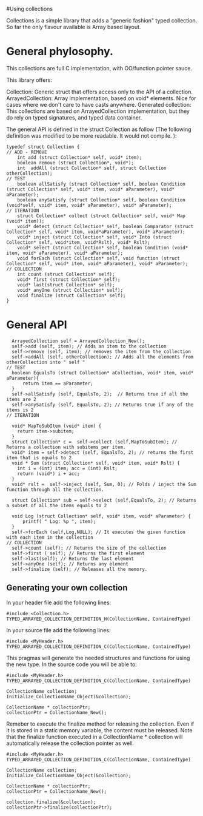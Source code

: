 
#Using collections 

Collections is a simple library that adds a "generic fashion" typed collection. So far the only flavour available is Array based layout.


# General phylosophy. 

This collections are full C implementation, with OO/function pointer sauce. 

This library offers:

Collection: Generic struct that offers access only to the API of a collection. 
ArrayedCollection: Array implementation, based on void* elements. Nice for cases where we don't care to have casts anywhere.
Generated collection: This collections are based on ArrayedCollection implementation, but they do rely on typed signatures, and typed data container.


The general API is defined in the struct Collection as follow (The following definition was modified to be more readable. It would not compile. ):
```
typedef struct Collection {
// ADD - REMOVE
	int add (struct Collection* self, void* item);
	boolean remove (struct Collection*, void*);
	int  addAll (struct Collection* self, struct Collection otherCollection);
// TEST
	boolean allSatisfy (struct Collection* self, boolean Condition (struct Collection* self, void* item, void* aParameter), void* aParameter);
	boolean anySatisfy (struct Collection* self, boolean Condition (void*self, void* item, void* aParameter), void* aParameter);
// ITERATION
	struct Collection* collect (struct Collection* self, void* Map (void* item));
	void* detect (struct Collection* self, boolean Comparator (struct Collection* self, void* item, void*aParameter), void* aParameter);
	void* inject (struct Collection* self, void* Into (struct Collection* self, void*item, void*Rslt), void* Rslt);
	void* select (struct Collection* self, boolean Condition (void* item, void* aParameter), void* aParameter);
	void forEach (struct Collection* self, void function (struct Collection* self, void* item, void* aParameter), void* aParameter);
// COLLECTION 
	int count (struct Collection* self);
	void* first (struct Collection* self);
	void* last(struct Collection* self);
	void* anyOne (struct Collection* self);
	void finalize (struct Collection* self);
}
```

# General API 

```
  ArrayedCollection self = ArrayedCollection_New();
  self->add (self, item); // Adds an item to the collection 
  self->remove (self, item); // removes the item from the collection 
  self->addAll (self, otherCollection); // Adds all the elements from otherCollection into " self " 
// TEST
  boolean EqualsTo (struct Collection* aCollection, void* item, void* aParameter){
      return item == aParameter;
  }
  self->allSatisfy (self, EqualsTo, 2);  // Returns true if all the items are 2 
  self->anySatisfy (self, EqualsTo, 2); // Returns true if any of the items is 2 
// ITERATION
  
  void* MapToSubItem (void* item) {
    return item->subitem;
  }
  struct Collection* c =  self->collect (self,MapToSubItem); // Returns a collection with subitems per item. 
  void* item = self->detect (self, EqualsTo, 2); // returns the first item that is equals to 2 
  void * Sum (struct Collection* self, void* item, void* Rslt) {
    int i = (int) item; acc = (int) Rslt;
    return (void*) i + acc;
  }
  void* rslt =  self->inject (self, Sum, 0); // Folds / inject the Sum function through all the collection. 
  
  struct Collection* sub = self->select (self,EqualsTo, 2); // Returns a subset of all the items equals to 2 
  
  void Log (struct Collection* self, void* item, void* aParameter) {
      printf( " Log: %p ", item);
  }
  self->forEach (self,Log,NULL); // It executes the given function with each item in the collection 
// COLLECTION 
  self->count (self); // Returns the size of the collection 
  self->first ( self); // Returns the first element 
  self->last(self); // Returns the last element 
  self->anyOne (self); // Returns any element
  self->finalize (self); // Releases all the memory.
```

## Generating your own collection 

In your header file add the following lines:

```
#include <Collection.h>
TYPED_ARRAYED_COLLECTION_DEFINITION_H(CollectionName, ContainedType)
```

In your source file add the following lines: 

```
#include <MyHeader.h>
TYPED_ARRAYED_COLLECTION_DEFINITION_C(CollectionName, ContainedType)
```

This pragmas will generate the needed structures and functions for using the new type. 
In the source code you will be able to:

```
#include <MyHeader.h>
TYPED_ARRAYED_COLLECTION_DEFINITION_C(CollectionName, ContainedType)

CollectionName collection; 
Initialize_CollectionName_Object(&collection); 

CollectionName * collectionPtr;
collectionPtr = CollectionName_New();

```

Remeber to execute the finalize method for releasing the collection. 
Even if it is stored in a static memory variable, the content must be released. 
Note that the finalize function executed in a CollectionName * collection will automatically release the collection pointer as well. 

```
#include <MyHeader.h>
TYPED_ARRAYED_COLLECTION_DEFINITION_C(CollectionName, ContainedType)

CollectionName collection; 
Initialize_CollectionName_Object(&collection); 

CollectionName * collectionPtr;
collectionPtr = CollectionName_New();

collection.finalize(&collection);
collectionPtr->finalize(collectionPtr);
```
